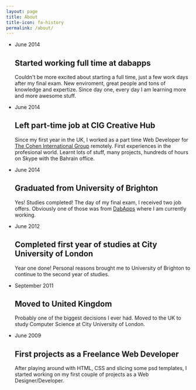 ```yaml
---
layout: page
title: About
title-icon: fa-history
permalink: /about/
---
```


<ul class="timeline">
	<li>
		<div class="date">June 2014</div>
		<div class="icon"><i class="fa fa-suitcase"></i></div>
		<div class="content">
			<h2>Started working full time at dabapps</h2>
			<p>Couldn't be more excited about starting a full time, just a few work days after my final exam. New enviroment, great people and tons of knowledge and expertize. Since day one, every day I am learning more and more awesome stuff.</p>
		</div>
	</li>
	<li>
		<div class="date">June 2014</div>
		<div class="icon"><i class="fa fa-suitcase"></i></div>
		<div class="content">
			<h2>Left part-time job at CIG Creative Hub</h2>
			<p>Since my first year in the UK, I worked as a part time Web Developer for <a href="http://www.tcig.co/" target="_blank">The Cohen International Group</a> remotely. First experiences in the profesional world. Learnt lots of stuff, many projects, hundreds of hours on Skype with the Bahrain office.</p>
		</div>
	</li>
	<li>
		<div class="date">June 2014</div>
		<div class="icon"><i class="fa fa-graduation-cap"></i></div>
		<div class="content">
			<h2>Graduated from University of Brighton</h2>
			<p>Yes! Studies completed! The day of my final exam, I received two job offers. Obviously one of those was from <a href="http://www.dabapps.com/" target="_blank">DabApps</a> where I am currently working.</p>
		</div>
	</li>
	<li>
		<div class="date">June 2012</div>
		<div class="icon"><i class="fa fa-graduation-cap"></i></div>
		<div class="content">
			<h2>Completed first year of studies at City University of London</h2>
			<p>Year one done! Personal reasons brought me to University of Brighton to continue to the second year of studies.</p>
		</div>
	</li>
	<li>
		<div class="date">September 2011</div>
		<div class="icon"><i class="fa fa-plane"></i></div>
		<div class="content">
			<h2>Moved to United Kingdom</h2>
			<p>Probably one of the biggest decisions I ever had. Moved to the UK to study Computer Science at City University of London.</p>
		</div>
	</li>
	<li>
		<div class="date">June 2009</div>
		<div class="icon"><i class="fa fa-desktop"></i></div>
		<div class="content">
			<h2>First projects as a Freelance Web Developer</h2>
			<p>After playing around with HTML, CSS and slicing some psd templates, I started working on my first couple of projects as a Web Designer/Developer.</p>
		</div>
	</li>
</ul>
